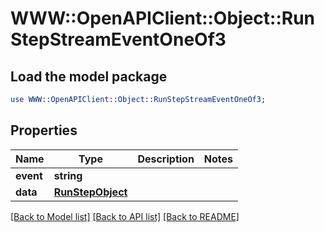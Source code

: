 # WWW::OpenAPIClient::Object::RunStepStreamEventOneOf3

## Load the model package
```perl
use WWW::OpenAPIClient::Object::RunStepStreamEventOneOf3;
```

## Properties
Name | Type | Description | Notes
------------ | ------------- | ------------- | -------------
**event** | **string** |  | 
**data** | [**RunStepObject**](RunStepObject.md) |  | 

[[Back to Model list]](../README.md#documentation-for-models) [[Back to API list]](../README.md#documentation-for-api-endpoints) [[Back to README]](../README.md)


